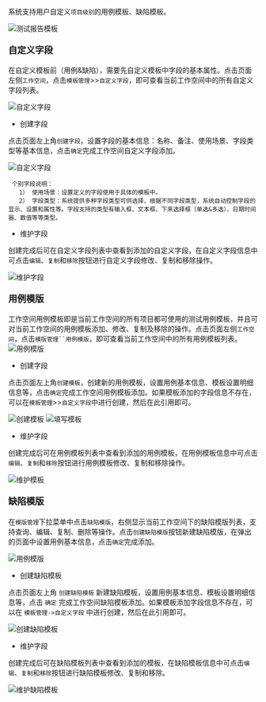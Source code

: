 系统支持用户自定义`项目级别`的用例模板、缺陷模板。

![测试报告模板](../../img/system_management/测试报告模板.png)

#### <font size=4> 自定义字段 </font>

在自定义模板前（用例&缺陷），需要先自定义模板中字段的基本属性。点击页面左侧`工作空间`，点击`模板管理`>>`自定义字段`，即可查看当前工作空间中的所有自定义字段列表。

![自定义字段](../../img/system_management/自定义字段.png)

- 创建字段

点击页面左上角`创建字段`，设置字段的基本信息：名称、备注、使用场景、字段类型等基本信息，点击`确定`完成工作空间自定义字段添加。

![自定义字段](../../img/system_management/自定义字段.png)


     个别字段说明：
       1） 使用场景：设置定义的字段使用于具体的模板中。
       2） 字段类型：系统提供多种字段类型可供选择，根据不同字段类型，系统自动控制字段的显示、设置和属性等。字段支持的类型有输入框、文本框、下来选择框（单选&多选）、日期时间器、数值等等类型。

- 维护字段

创建完成后可在自定义字段列表中查看到添加的自定义字段，在自定义字段信息中可点击`编辑`、`复制`和`移除`按钮进行自定义字段修改、复制和移除操作。

![维护字段](../../img/system_management/维护字段.png)


#### <font size=4> 用例模版 </font>

工作空间用例模板即是当前工作空间的所有项目都可使用的测试用例模板，并且可对当前工作空间的用例模板添加、修改、复制及移除的操作。点击页面左侧`工作空间`，点击`模版管理``用例模版`，即可查看当前工作空间中的所有用例模板列表。
![用例模版](../../img/system_management/用例模版.png)

- 创建字段

点击页面左上角`创建模板`，创建新的用例模板，设置用例基本信息、模板设置明细信息等，点击`确定`完成工作空间用例模板添加。如果模板添加的字段信息不存在，可以在`模板管理`>>`自定义字段`中进行创建，然后在此引用即可。

![创建模板](../../img/system_management/创建模板.png)
![填写模板](../../img/system_management/填写模板.png)


- 维护字段

创建完成后可在用例模板列表中查看到添加的用例模板，在用例模板信息中可点击`编辑`、`复制`和`移除`按钮进行用例模板修改、复制和移除操作。

![维护模板](../../img/system_management/维护模板.png)


#### <font size=4> 缺陷模版 </font>

在`模版管理`下拉菜单中点击`缺陷模版`，右侧显示当前工作空间下的缺陷模版列表，支持查询、编辑、复制、删除等操作。点击`创建缺陷模版`按钮新建缺陷模版，在弹出的页面中设置用例基本信息，点击`确定`完成添加。

![用例模版](../../img/system_management/缺陷模版.png)

- 创建缺陷模板

点击页面左上角 `创建缺陷模板` 新建缺陷模板，设置用例基本信息、模板设置明细信息等，点击 `确定` 完成工作空间缺陷模板添加。如果模板添加字段信息不存在，可以在 `模板管理->自定义字段` 中进行创建，然后在此引用即可。

![创建缺陷模板](../../img/system_management/创建缺陷模板.png)


- 维护字段

创建完成后可在缺陷模板列表中查看到添加的模板，在缺陷模板信息中可点击`编辑`、`复制`和`移除`按钮进行缺陷模板修改、复制和移除。

![维护缺陷模板](../../img/system_management/维护缺陷模板.png)
